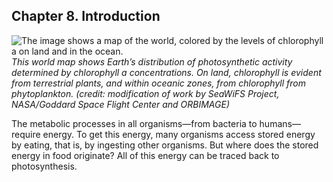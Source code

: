 ##  Chapter 8. Introduction 

![The image shows a map of the world, colored by the levels of chlorophyll a on land and in the ocean.][1] _This world map shows Earth’s distribution of photosynthetic activity determined by chlorophyll _a_ concentrations. On land, chlorophyll is evident from terrestrial plants, and within oceanic zones, from chlorophyll from phytoplankton. (credit: modification of work by SeaWiFS Project, NASA/Goddard Space Flight Center and ORBIMAGE)_

The metabolic processes in all organisms—from bacteria to humans—require energy. To get this energy, many organisms access stored energy by eating, that is, by ingesting other organisms. But where does the stored energy in food originate? All of this energy can be traced back to photosynthesis.

   [1]: https://cnx.org/resources/0cf2baf81ed8773a4dbc5bba60d6148aad725ab8/Figure_08_00_01.jpg

